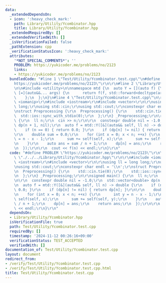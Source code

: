 ```yaml
---
data:
  _extendedDependsOn:
  - icon: ':heavy_check_mark:'
    path: Library/Utility/Ycombinator.hpp
    title: Library/Utility/Ycombinator.hpp
  _extendedRequiredBy: []
  _extendedVerifiedWith: []
  _isVerificationFailed: false
  _pathExtension: cpp
  _verificationStatusIcon: ':heavy_check_mark:'
  attributes:
    '*NOT_SPECIAL_COMMENTS*': ''
    PROBLEM: https://yukicoder.me/problems/no/2123
    links:
    - https://yukicoder.me/problems/no/2123
  bundledCode: "#line 1 \"Test/Utility/Ycombinator.test.cpp\"\n#define PROBLEM \"\
    https://yukicoder.me/problems/no/2123\"\r\n\r\n#line 2 \"Library/Utility/Ycombinator.hpp\"\
    \n\n#include <utility>\n\nnamespace mtd {\n  auto Y = [](auto f) {\n    return\
    \ [=](auto&&... args) {\n      return f(f, std::forward<decltype(args)>(args)...);\n\
    \    };\n  };\n}\n#line 4 \"Test/Utility/Ycombinator.test.cpp\"\n\r\n#include\
    \ <iomanip>\r\n#include <iostream>\r\n#include <vector>\r\n\r\nusing ll = long\
    \ long;\r\nusing std::cin;\r\nusing std::cout;\r\nconstexpr char endl = '\\n';\r\
    \nstruct Preprocessing {\r\n  Preprocessing() {\r\n    std::cin.tie(0);\r\n  \
    \  std::ios::sync_with_stdio(0);\r\n  };\r\n} _Preprocessing;\r\n\r\nsigned main()\
    \ {\r\n  ll n;\r\n  cin >> n;\r\n\r\n  constexpr double nil = -1.0;\r\n  std::vector<double>\
    \ dp(n + 1, nil);\r\n  auto f = mtd::Y([&](auto&& self, ll n) -> double {\r\n\
    \    if (n == 0) { return 0.0; }\r\n    if (dp[n] != nil) { return dp[n]; }\r\n\
    \r\n    double sum = 0.0;\r\n    for (int x = 0; x < n; ++x) {\r\n      int y\
    \ = n - x - 1;\r\n      sum += self(self, x);\r\n      sum += self(self, y);\r\
    \n    }\r\n    auto ans = sum / n + 1;\r\n    dp[n] = ans;\r\n    return ans;\r\
    \n  });\r\n\r\n  cout << f(n) << endl;\r\n}\r\n"
  code: "#define PROBLEM \"https://yukicoder.me/problems/no/2123\"\r\n\r\n#include\
    \ \"./../../Library/Utility/Ycombinator.hpp\"\r\n\r\n#include <iomanip>\r\n#include\
    \ <iostream>\r\n#include <vector>\r\n\r\nusing ll = long long;\r\nusing std::cin;\r\
    \nusing std::cout;\r\nconstexpr char endl = '\\n';\r\nstruct Preprocessing {\r\
    \n  Preprocessing() {\r\n    std::cin.tie(0);\r\n    std::ios::sync_with_stdio(0);\r\
    \n  };\r\n} _Preprocessing;\r\n\r\nsigned main() {\r\n  ll n;\r\n  cin >> n;\r\
    \n\r\n  constexpr double nil = -1.0;\r\n  std::vector<double> dp(n + 1, nil);\r\
    \n  auto f = mtd::Y([&](auto&& self, ll n) -> double {\r\n    if (n == 0) { return\
    \ 0.0; }\r\n    if (dp[n] != nil) { return dp[n]; }\r\n\r\n    double sum = 0.0;\r\
    \n    for (int x = 0; x < n; ++x) {\r\n      int y = n - x - 1;\r\n      sum +=\
    \ self(self, x);\r\n      sum += self(self, y);\r\n    }\r\n    auto ans = sum\
    \ / n + 1;\r\n    dp[n] = ans;\r\n    return ans;\r\n  });\r\n\r\n  cout << f(n)\
    \ << endl;\r\n}\r\n"
  dependsOn:
  - Library/Utility/Ycombinator.hpp
  isVerificationFile: true
  path: Test/Utility/Ycombinator.test.cpp
  requiredBy: []
  timestamp: '2024-11-12 00:26:16+09:00'
  verificationStatus: TEST_ACCEPTED
  verifiedWith: []
documentation_of: Test/Utility/Ycombinator.test.cpp
layout: document
redirect_from:
- /verify/Test/Utility/Ycombinator.test.cpp
- /verify/Test/Utility/Ycombinator.test.cpp.html
title: Test/Utility/Ycombinator.test.cpp
---
```


